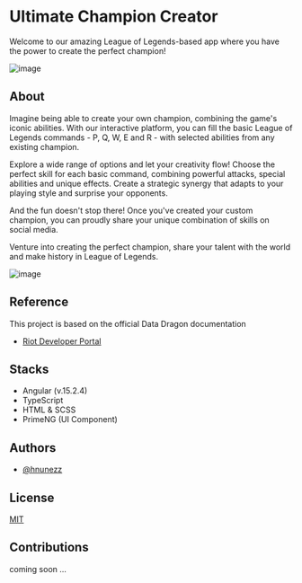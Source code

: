 
# Ultimate Champion Creator

Welcome to our amazing League of Legends-based app where you have the power to create the perfect champion!



![image](https://github.com/hnunezz/UltimateChampionCreator-LoL/assets/65831338/7a43e2ed-9464-4945-b561-d01d9f782069)



## About

Imagine being able to create your own champion, combining the game's iconic abilities. With our interactive platform, you can fill the basic League of Legends commands - P, Q, W, E and R - with selected abilities from any existing champion.

Explore a wide range of options and let your creativity flow! Choose the perfect skill for each basic command, combining powerful attacks, special abilities and unique effects. Create a strategic synergy that adapts to your playing style and surprise your opponents.

And the fun doesn't stop there! Once you've created your custom champion, you can proudly share your unique combination of skills on social media.

 Venture into creating the perfect champion, share your talent with the world and make history in League of Legends.

 ![image](https://github.com/hnunezz/UltimateChampionCreator-LoL/assets/65831338/2faaaa03-bb82-4b17-9c70-fd62ab1d9af4)


## Reference


This project is based on the official Data Dragon documentation

 - [Riot Developer Portal](https://developer.riotgames.com/docs/lol)

## Stacks

- Angular (v.15.2.4) 
- TypeScript
- HTML & SCSS
- PrimeNG (UI Component)


## Authors

- [@hnunezz](https://www.linkedin.com/in/henrique-nunes-de-almeida-ba897a1aa/)


## License

[MIT](https://choosealicense.com/licenses/mit/)


## Contributions

coming soon ...

